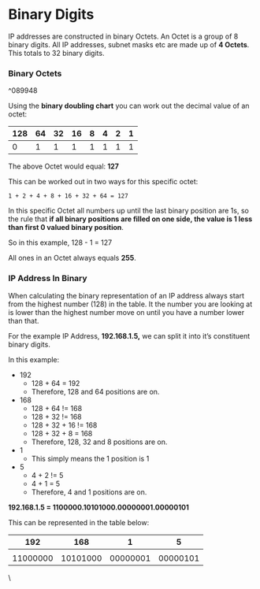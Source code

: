 # Binary Digits

IP addresses are constructed in binary Octets. An Octet is a group of 8 binary digits. All IP addresses, subnet masks etc are made up of **4 Octets**. This totals to 32 binary digits.

### Binary Octets

^089948

Using the **binary doubling chart** you can work out the decimal value of an octet:

| 128 | 64 | 32 | 16 | 8 | 4 | 2 | 1 |
|----|----|----|----|----|----|----|----|
| 0 | 1 | 1 | 1 | 1 | 1 | 1 | 1 |

The above Octet would equal: **127**

This can be worked out in two ways for this specific octet:

```
1 + 2 + 4 + 8 + 16 + 32 + 64 = 127
```

In this specific Octet all numbers up until the last binary position are 1s, so the rule that **if all binary positions are filled on one side, the value is 1 less than first 0 valued binary position**. 

So in this example, 128 - 1 = 127


All ones in an Octet always equals  **255**. 


### IP Address In Binary   

When calculating the binary representation of an IP address always start from the highest number (128) in the table. It the number you are looking at is lower than the highest number move on until you have a number lower than that.

For the example IP Address, **192.168.1.5,**  we can split it into it’s constituent binary digits.

In this example:

* 192
  * 128 + 64 = 192
  * Therefore, 128 and 64 positions are on.
* 168
  * 128 + 64 != 168
  * 128 + 32 != 168
  * 128 + 32 + 16 != 168
  * 128 + 32 + 8 = 168
  * Therefore, 128, 32 and 8 positions are on.  
* 1
  * This simply means the 1 position is 1
* 5
  * 4 + 2 != 5
  * 4 + 1 = 5
  * Therefore, 4 and 1 positions are on.


**192.168.1.5 = 1100000.10101000.00000001.00000101**


This can be represented in the table below: 

| 192 | 168 | 1 | 5 |
|----|----|----|----|
|    |    |    |    |
| 11000000 | 10101000 | 00000001 | 00000101 |


\

## 